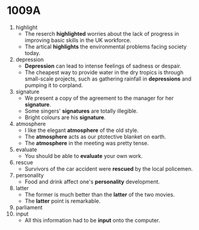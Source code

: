 # 1009A

1. highlight
   - The reserch **highlighted** worries about the lack of progress in improving basic skills in the UK workforce.
   - The artical **highlights** the environmental problems facing society today.
2. depression
   - **Depression** can lead to intense feelings of sadness or despair.
   - The cheapest way to provide water in the dry tropics is through small-scale projects, such as gathering rainfall in **depressions** and pumping it to corpland. 
3. signature
   - We present a copy of the agreement to the manager for her **signature**.
   - Some singers' **signatures** are totally illegible.
   - Bright colours are his **signature**.
4. atmosphere
   - I like the elegant **atmosphere** of the old style.
   - The **atmosphere** acts as our ptotective blanket on earth.
   - The **atmosphere** in the meeting was pretty tense.
5. evaluate
   - You should be able to **evaluate** your own work.
6. rescue
   - Survivors of the car accident were **rescued** by the local policemen.
7. personality
   - Food and drink affect one's **personality** development.
8. latter
   - The former is much better than the **latter** of the two movies.
   - The **latter** point is remarkable.
9. parliament
10. input
    - All this information had to be **input** onto the computer. 
    